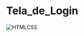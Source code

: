 # Tela_de_Login


![HTMLCSS](https://user-images.githubusercontent.com/65971014/211218781-d234fdf1-8c69-4fc6-a308-1d81a429479c.PNG)
